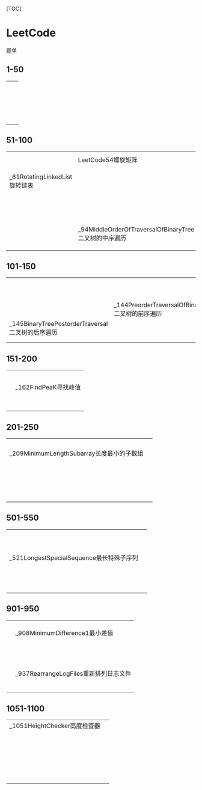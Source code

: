 [TOC]



# LeetCode

题单



## 1-50

|      |      |
| ---- | ---- |
|      |      |
|      |      |
|      |      |
|      |      |
|      |      |
|      |      |
|      |      |
|      |      |
|      |      |
|      |      |
|      |      |
|      |      |
|      |      |
|      |      |
|      |      |
|      |      |
|      |      |
|      |      |
|      |      |





## 51-100

|                               |                                                       |
| ----------------------------- | ----------------------------------------------------- |
|                               |                                                       |
|                               | LeetCode54螺旋矩阵                                    |
|                               |                                                       |
|                               |                                                       |
|                               |                                                       |
| _61RotatingLinkedList旋转链表 |                                                       |
|                               |                                                       |
|                               |                                                       |
|                               |                                                       |
|                               |                                                       |
|                               |                                                       |
|                               |                                                       |
|                               |                                                       |
|                               |                                                       |
|                               |                                                       |
|                               |                                                       |
|                               |                                                       |
|                               |                                                       |
|                               |                                                       |
|                               |                                                       |
|                               |                                                       |
|                               | _94MiddleOrderOfTraversalOfBinaryTree二叉树的中序遍历 |
|                               |                                                       |
|                               |                                                       |
|                               |                                                       |





## 101-150

|                                                  |                                                   |
| ------------------------------------------------ | ------------------------------------------------- |
|                                                  |                                                   |
|                                                  |                                                   |
|                                                  |                                                   |
|                                                  |                                                   |
|                                                  |                                                   |
|                                                  |                                                   |
|                                                  |                                                   |
|                                                  |                                                   |
|                                                  |                                                   |
|                                                  |                                                   |
|                                                  | _144PreorderTraversalOfBinaryTree二叉树的前序遍历 |
| _145BinaryTreePostorderTraversal二叉树的后序遍历 |                                                   |
|                                                  |                                                   |
|                                                  |                                                   |







## 151-200

|      |                      |
| ---- | -------------------- |
|      |                      |
|      |                      |
|      |                      |
|      |                      |
|      |                      |
|      | _162FindPeaK寻找峰值 |
|      |                      |
|      |                      |
|      |                      |
|      |                      |
|      |                      |
|      |                      |
|      |                      |
|      |                      |



## 201-250

|                                           |      |
| ----------------------------------------- | ---- |
|                                           |      |
|                                           |      |
|                                           |      |
|                                           |      |
| _209MinimumLengthSubarray长度最小的子数组 |      |
|                                           |      |
|                                           |      |
|                                           |      |
|                                           |      |
|                                           |      |
|                                           |      |
|                                           |      |
|                                           |      |
|                                           |      |
|                                           |      |
|                                           |      |
|                                           |      |
|                                           |      |
|                                           |      |
|                                           |      |
|                                           |      |
|                                           |      |
|                                           |      |
|                                           |      |



## 501-550

|                                          |      |
| ---------------------------------------- | ---- |
|                                          |      |
|                                          |      |
|                                          |      |
|                                          |      |
|                                          |      |
|                                          |      |
|                                          |      |
|                                          |      |
|                                          |      |
|                                          |      |
| _521LongestSpecialSequence最长特殊子序列 |      |
|                                          |      |
|                                          |      |
|                                          |      |
|                                          |      |
|                                          |      |
|                                          |      |
|                                          |      |
|                                          |      |
|                                          |      |
|                                          |      |
|                                          |      |
|                                          |      |
|                                          |      |





## 901-950

|      |                                       |
| ---- | ------------------------------------- |
|      |                                       |
|      |                                       |
|      |                                       |
|      | _908MinimumDifference1最小差值        |
|      |                                       |
|      |                                       |
|      |                                       |
|      |                                       |
|      |                                       |
|      |                                       |
|      |                                       |
|      |                                       |
|      |                                       |
|      |                                       |
|      |                                       |
|      |                                       |
|      |                                       |
|      | _937RearrangeLogFiles重新排列日志文件 |
|      |                                       |
|      |                                       |
|      |                                       |
|      |                                       |
|      |                                       |
|      |                                       |



## 1051-1100

|                              |      |
| ---------------------------- | ---- |
| _1051HeightChecker高度检查器 |      |
|                              |      |
|                              |      |
|                              |      |
|                              |      |
|                              |      |
|                              |      |
|                              |      |
|                              |      |
|                              |      |
|                              |      |
|                              |      |
|                              |      |
|                              |      |
|                              |      |
|                              |      |
|                              |      |
|                              |      |
|                              |      |
|                              |      |
|                              |      |
|                              |      |
|                              |      |
|                              |      |



